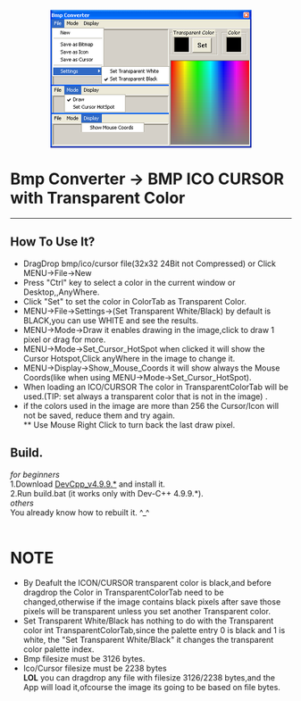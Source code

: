 <p align="center">
<img align="center" width="360" height="247" src="https://raw.githubusercontent.com/AM71113363/BmpConverter/master/info.png">
</p>

# Bmp Converter -> BMP ICO CURSOR with Transparent Color
-----

## How To Use It?<br>
* DragDrop bmp/ico/cursor file(32x32 24Bit not Compressed) or Click MENU->File->New<br>
* Press "Ctrl" key to select a color in the current window or Desktop,,AnyWhere.<br>
* Click "Set" to set the color in ColorTab as Transparent Color.<br>
* MENU->File->Settings->(Set Transparent White/Black) by default is BLACK,you can use WHITE and see the results.<br>
* MENU->Mode->Draw it enables drawing in the image,click to draw 1 pixel or drag for more.<br>
* MENU->Mode->Set_Cursor_HotSpot when clicked it will show the Cursor Hotspot,Click anyWhere in the image to change it.<br>
* MENU->Display->Show_Mouse_Coords it will show always the Mouse Coords(like when using MENU->Mode->Set_Cursor_HotSpot).<br>
* When loading an ICO/CURSOR The color in TransparentColorTab will be used.(TIP: set always a transparent color that is not in the image) .<br>
* if the colors used in the image are more than 256 the Cursor/Icon will not be saved, reduce them and try again.<br>
** Use Mouse Right Click to turn back the last draw pixel.<br>

## Build.
_for beginners_ <br>
1.Download [DevCpp_v4.9.9.*](http://www.bloodshed.net/) and install it.<br>
2.Run build.bat (it works only with Dev-C++ 4.9.9.*).<br>
_others_ <br>
You already know how to rebuilt it. ^_^<br>
<br>

# NOTE
* By Deafult the ICON/CURSOR transparent color is black,and before dragdrop the Color in TransparentColorTab need to be changed,otherwise 
if the image contains black pixels after save those pixels will be transparent unless you set another Transparent color.<br>
* Set Transparent White/Black has nothing to do with the Transparent color int TransparentColorTab,since the palette entry 0 is black and 1 is white,
the "Set Transparent White/Black" it changes the transparent color palette index.<br>
* Bmp filesize must be 3126 bytes.<br>
* Ico/Cursor filesize must be 2238 bytes<br>
**LOL** you can dragdrop any file with filesize 3126/2238 bytes,and the App will load it,ofcourse the image its going to be based on file bytes.<br>

